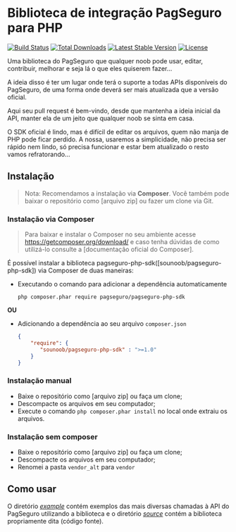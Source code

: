 # Biblioteca de integração PagSeguro para PHP
[![Build Status](https://travis-ci.org/sounoob/pagseguro-php-sdk.svg?branch=master)](https://travis-ci.org/sounoob/pagseguro-php-sdk)
[![Total Downloads](https://poser.pugx.org/sounoob/pagseguro-php-sdk/d/total.svg)](https://packagist.org/packages/sounoob/pagseguro-php-sdk)
[![Latest Stable Version](https://poser.pugx.org/sounoob/pagseguro-php-sdk/v/stable)](https://packagist.org/packages/sounoob/pagseguro-php-sdk)
[![License](https://poser.pugx.org/sounoob/pagseguro-php-sdk/license)](https://packagist.org/packages/sounoob/pagseguro-php-sdk)


Uma biblioteca do PagSeguro que qualquer noob pode usar, editar, contribuir, melhorar e seja lá o que eles quiserem fazer... 

A ideia disso é ter um lugar onde terá o suporte a todas APIs disponíveis do PagSeguro, de uma forma onde deverá ser mais atualizada que a versão oficial.

Aqui seu pull request é bem-vindo, desde que mantenha a ideia inicial da API, manter ela de um jeito que qualquer noob se sinta em casa.

O SDK oficial é lindo, mas é difícil de editar os arquivos, quem não manja de PHP pode ficar perdido. A nossa, usaremos a simplicidade, não precisa ser rápido nem lindo, só precisa funcionar e estar bem atualizado o resto vamos refratorando...

## Instalação
> Nota: Recomendamos a instalação via **Composer**. Você também pode baixar o repositório como [arquivo zip] ou fazer um clone via Git.
 
### Instalação via Composer
> Para baixar e instalar o Composer no seu ambiente acesse https://getcomposer.org/download/ e caso tenha dúvidas de como utilizá-lo consulte a [documentação oficial do Composer].

É possível instalar a biblioteca pagseguro-php-sdk([sounoob/pagseguro-php-sdk]) via Composer de duas maneiras:

- Executando o comando para adicionar a dependência automaticamente
  ```
  php composer.phar require pagseguro/pagseguro-php-sdk
  ```

**OU**

- Adicionando a dependência ao seu arquivo ```composer.json```
  ```composer.json
  {
      "require": {
         "sounoob/pagseguro-php-sdk" : ">=1.0"
      }
  }
  ```
 
### Instalação manual
 - Baixe o repositório como [arquivo zip] ou faça um clone;
 - Descompacte os arquivos em seu computador;
 - Execute o comando ```php composer.phar install``` no local onde extraiu os arquivos.
 
### Instalação sem composer
 - Baixe o repositório como [arquivo zip] ou faça um clone;
 - Descompacte os arquivos em seu computador;
 - Renomei a pasta `vendor_alt` para `vendor`
 
 Como usar
 ---------
 O diretório *[example](example)* contém exemplos das mais diversas chamadas à API do PagSeguro utilizando a biblioteca e o diretório *[source](source)* contém a biblioteca propriamente dita (código fonte).
